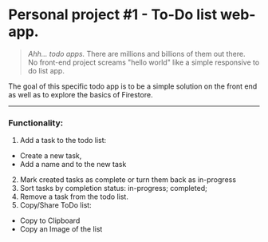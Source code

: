 # Personal project #1 - To-Do list web-app.

> _Ahh... todo apps._ There are millions and billions of them out there.<br/>
> No front-end project screams "hello world" like a simple responsive to do list app.

The goal of this specific todo app is to be a simple solution on the front end as well as to explore the basics of Firestore.

---

### Functionality:

1. Add a task to the todo list:

-   Create a new task,
-   Add a name and to the new task

2. Mark created tasks as complete or turn them back as in-progress
3. Sort tasks by completion status: in-progress; completed;
4. Remove a task from the todo list.
5. Copy/Share ToDo list:

-   Copy to Clipboard
-   Copy an Image of the list
